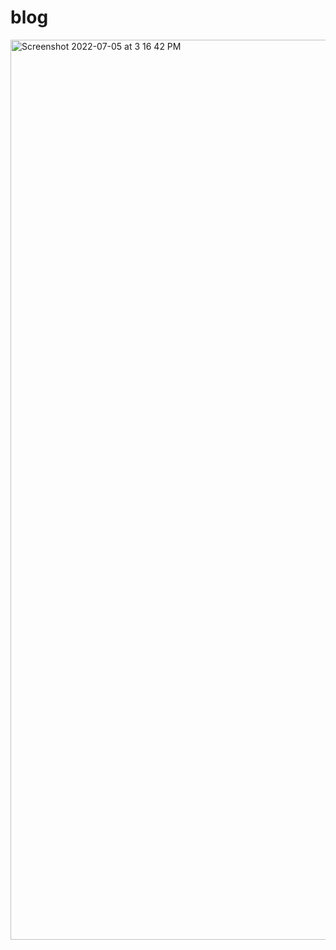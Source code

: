 # blog
<img width="1440" alt="Screenshot 2022-07-05 at 3 16 42 PM" src="https://user-images.githubusercontent.com/73768476/177300961-19f8db30-db80-40bc-aadf-0e2a72c15fdb.png">
